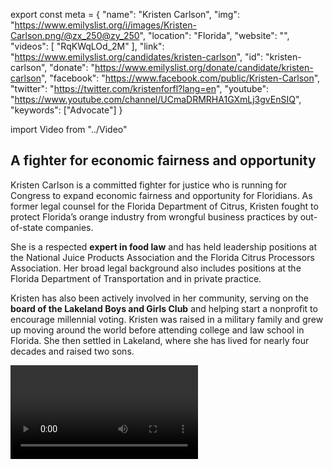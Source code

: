 export const meta = {
  "name": "Kristen Carlson",
  "img": "https://www.emilyslist.org/i/images/Kristen-Carlson.png/@zx_250@zy_250",
  "location": "Florida",
  "website": "",
  "videos": [
    "RqKWqLOd_2M"
  ],
  "link": "https://www.emilyslist.org/candidates/kristen-carlson",
  "id": "kristen-carlson",
  "donate": "https://www.emilyslist.org/donate/candidate/kristen-carlson",
  "facebook": "https://www.facebook.com/public/Kristen-Carlson",
  "twitter": "https://twitter.com/kristenforfl?lang=en",
  "youtube": "https://www.youtube.com/channel/UCmaDRMRHA1GXmLj3gvEnSIQ",
  "keywords": ["Advocate"]
}

import Video from "../Video"

## A fighter for economic fairness and opportunity

Kristen Carlson is a committed fighter for justice who is running for Congress to expand economic fairness and opportunity for Floridians. As former legal counsel for the Florida Department of Citrus, Kristen fought to protect Florida’s orange industry from wrongful business practices by out-of-state companies.

She is a respected **expert in food law** and has held leadership positions at the National Juice Products Association and the Florida Citrus Processors Association. Her broad legal background also includes positions at the Florida Department of Transportation and in private practice.

Kristen has also been actively involved in her community, serving on the **board of the Lakeland Boys and Girls Club** and helping start a nonprofit to encourage millennial voting. Kristen was raised in a military family and grew up moving around the world before attending college and law school in Florida. She then settled in Lakeland, where she has lived for nearly four decades and raised two sons.

<Video id="RqKWqLOd_2M" />


## A champion for Florida working families

Kristen will be a voice for Florida working families in Congress, where her top priorities will include protecting access to quality, affordable health care, expanding economic opportunity, and fighting climate change. Her legal experience fighting for economic fairness will guide her in standing up for Floridians. “I’ve tried to make Florida a better place by working with others to get results, and I’m going to take the same approach to Congress,” she has said.

## An open seat and a key pickup opportunity to flip the House

Kristen is running for the seat left open by retiring Republican Congressman Dennis Ross, who admitted that he was feeling like a “stranger in (his) hometown” and has been a strong supporter of the destructive Trump agenda. Kristen is the only woman running from either party and would be the first woman elected to represent the 15th District. This is a can’t-miss opportunity to help an outstanding candidate flip an open seat, and Kristen has what it takes to win this fight. Kristen will have the full support of the EMILY’s List community to win this seat and deliver the majority to Democrats.
